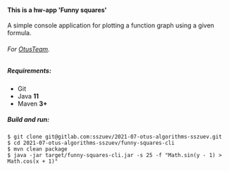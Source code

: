 #### This is a hw-app 'Funny squares'

A simple console application for plotting a function graph using a given formula.

###### For [OtusTeam](https://otus.ru).

##### Requirements:

- Git
- Java **11**
- Maven **3+**

##### Build and run:

```
$ git clone git@gitlab.com:sszuev/2021-07-otus-algorithms-sszuev.git
$ cd 2021-07-otus-algorithms-sszuev/funny-squares-cli
$ mvn clean package
$ java -jar target/funny-squares-cli.jar -s 25 -f "Math.sin(y - 1) > Math.cos(x + 1)"
```